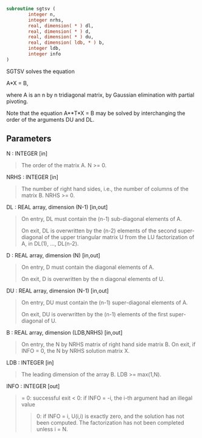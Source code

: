 ```fortran
subroutine sgtsv (
        integer n,
        integer nrhs,
        real, dimension( * ) dl,
        real, dimension( * ) d,
        real, dimension( * ) du,
        real, dimension( ldb, * ) b,
        integer ldb,
        integer info
)
```

SGTSV  solves the equation

A\*X = B,

where A is an n by n tridiagonal matrix, by Gaussian elimination with
partial pivoting.

Note that the equation  A\*\*T\*X = B  may be solved by interchanging the
order of the arguments DU and DL.

## Parameters
N : INTEGER [in]
> The order of the matrix A.  N >= 0.

NRHS : INTEGER [in]
> The number of right hand sides, i.e., the number of columns
> of the matrix B.  NRHS >= 0.

DL : REAL array, dimension (N-1) [in,out]
> On entry, DL must contain the (n-1) sub-diagonal elements of
> A.
> 
> On exit, DL is overwritten by the (n-2) elements of the
> second super-diagonal of the upper triangular matrix U from
> the LU factorization of A, in DL(1), ..., DL(n-2).

D : REAL array, dimension (N) [in,out]
> On entry, D must contain the diagonal elements of A.
> 
> On exit, D is overwritten by the n diagonal elements of U.

DU : REAL array, dimension (N-1) [in,out]
> On entry, DU must contain the (n-1) super-diagonal elements
> of A.
> 
> On exit, DU is overwritten by the (n-1) elements of the first
> super-diagonal of U.

B : REAL array, dimension (LDB,NRHS) [in,out]
> On entry, the N by NRHS matrix of right hand side matrix B.
> On exit, if INFO = 0, the N by NRHS solution matrix X.

LDB : INTEGER [in]
> The leading dimension of the array B.  LDB >= max(1,N).

INFO : INTEGER [out]
> = 0: successful exit
> < 0: if INFO = -i, the i-th argument had an illegal value
> > 0: if INFO = i, U(i,i) is exactly zero, and the solution
> has not been computed.  The factorization has not been
> completed unless i = N.
